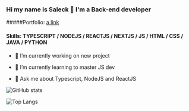 ### Hi my name is Saleck 👋 I'm a Back-end developer

#####Portfolio: [a link](https://eljiliportfolio.web.app/)

#### Skills: TYPESCRIPT / NODEJS / REACTJS / NEXTJS / JS / HTML / CSS / JAVA / PYTHON 


- 🔭 I’m currently working on new project
- 🌱 I’m currently learning to master JS dev

- 💬 Ask me about Typescript, NodeJS and ReactJS


![GitHub stats](https://github-readme-stats.vercel.app/api?username=Saleck-Eljili&show_icons=true&hide=contribs)

![Top Langs](https://github-readme-stats.vercel.app/api/top-langs/?username=Saleck-Eljili)



<!--
**Saleck-Eljili/Saleck-Eljili** is a ✨ _special_ ✨ repository because its `README.md` (this file) appears on your GitHub profile.

Here are some ideas to get you started:



-->
